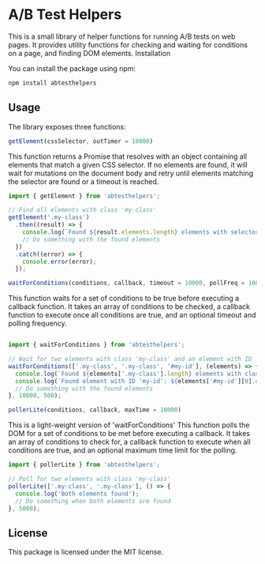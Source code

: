 # A/B Test Helpers

This is a small library of helper functions for running A/B tests on web pages. It provides utility functions for checking and waiting for conditions on a page, and finding DOM elements.
Installation

You can install the package using npm:

```bash
npm install abtesthelpers
```

## Usage

The library exposes three functions:

```js
getElement(cssSelector, outTimer = 10000)
```

This function returns a Promise that resolves with an object containing all elements that match a given CSS selector. If no elements are found, it will wait for mutations on the document body and retry until elements matching the selector are found or a timeout is reached.

```js
import { getElement } from 'abtesthelpers';

// Find all elements with class 'my-class'
getElement('.my-class')
  .then((result) => {
    console.log(`Found ${result.elements.length} elements with selector '${result.selector}'`);
    // Do something with the found elements
  })
  .catch((error) => {
    console.error(error);
  });
```

```js
waitForConditions(conditions, callback, timeout = 10000, pollFreq = 100)
```

This function waits for a set of conditions to be true before executing a callback function. It takes an array of conditions to be checked, a callback function to execute once all conditions are true, and an optional timeout and polling frequency.

```js

import { waitForConditions } from 'abtesthelpers';

// Wait for two elements with class 'my-class' and an element with ID 'my-id'
waitForConditions(['.my-class', '.my-class', '#my-id'], (elements) => {
  console.log(`Found ${elements['.my-class'].length} elements with class 'my-class'`);
  console.log(`Found element with ID 'my-id': ${elements['#my-id'][0].outerHTML}`);
  // Do something with the found elements
}, 10000, 500);
```

```js
pollerLite(conditions, callback, maxTime = 10000)
```

This is a light-weight version of 'waitForConditions'
This function polls the DOM for a set of conditions to be met before executing a callback. It takes an array of conditions to check for, a callback function to execute when all conditions are true, and an optional maximum time limit for the polling.

```js
import { pollerLite } from 'abtesthelpers';

// Poll for two elements with class 'my-class'
pollerLite(['.my-class', '.my-class'], () => {
  console.log('Both elements found');
  // Do something when both elements are found
}, 5000);

```

## License

This package is licensed under the MIT license.
